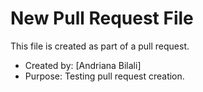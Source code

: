 # New Pull Request File

This file is created as part of a pull request. 

- Created by: [Andriana Bilali]
- Purpose: Testing pull request creation.
